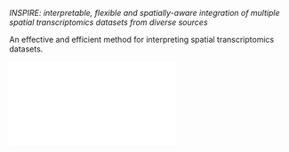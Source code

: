 *INSPIRE: interpretable, flexible and spatially-aware integration of multiple spatial transcriptomics datasets from diverse sources*

An effective and efficient method for interpreting spatial transcriptomics datasets.

![INSPIRE\_pipeline](demo/overview.pdf)
